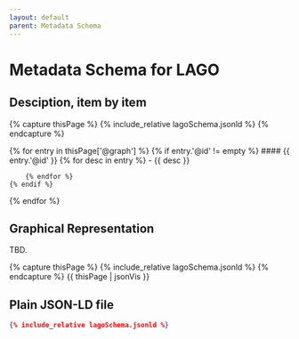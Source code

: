 ```yaml
---
layout: default
parent: Metadata Schema
---
```


# Metadata Schema for LAGO


## Desciption, item by item

{% capture thisPage %}
    {% include_relative lagoSchema.jsonld %}
{% endcapture %}

{% for entry in thisPage['@graph'] %}
    {% if entry.'@id'  != empty %}
    #### {{ entry.'@id' }}
        {% for desc in entry %}
            - {{ desc }} 
        
        {% endfor %}
    {% endif %}
{% endfor %}


## Graphical Representation

TBD.

{% capture thisPage %}
    {% include_relative lagoSchema.jsonld %}
{% endcapture %}
{{ thisPage | jsonVis }}


## Plain JSON-LD file

```json
{% include_relative lagoSchema.jsonld %}
```
